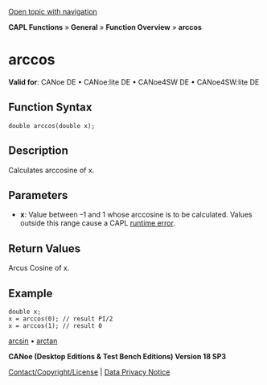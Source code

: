 [Open topic with navigation](../../../../../CANoeDEFamily.htm#Topics/CAPLFunctions/Other/Functions/CAPLfunctionarccos.md)

**CAPL Functions** » **General** » **Function Overview** » **arccos**

# arccos

**Valid for**: CANoe DE • CANoe:lite DE • CANoe4SW DE • CANoe4SW:lite DE

## Function Syntax

```plaintext
double arccos(double x);
```

## Description

Calculates arccosine of x.

## Parameters

- **x**: Value between –1 and 1 whose arccosine is to be calculated. Values outside this range cause a CAPL [runtime error](../CAPLfunctionsRuntimeError.md).

## Return Values

Arcus Cosine of x.

## Example

```plaintext
double x;
x = arccos(0); // result PI/2
x = arccos(1); // result 0
```

[arcsin](CAPLfunctionarcsin.md) • [arctan](CAPLfunctionarctan.md)

**CANoe (Desktop Editions & Test Bench Editions) Version 18 SP3**

[Contact/Copyright/License](../../../Shared/ContactCopyrightLicense.md) | [Data Privacy Notice](https://www.vector.com/int/en/company/get-info/privacy-policy/)

